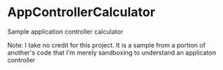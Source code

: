 # AppControllerCalculator
Sample application controller calculator

Note: I take no credit for this project.  It is a sample from a portion of another's code that I'm merely sandboxing to understand an applicaton controller

